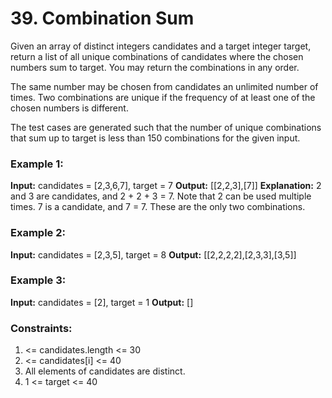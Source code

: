 # 39. Combination Sum #

Given an array of distinct integers candidates and a target integer target, return a list of all unique combinations of candidates where the chosen numbers sum to target. You may return the combinations in any order.

The same number may be chosen from candidates an unlimited number of times. Two combinations are unique if the frequency of at least one of the chosen numbers is different.

The test cases are generated such that the number of unique combinations that sum up to target is less than 150 combinations for the given input.

### Example 1: ###

**Input:** candidates = [2,3,6,7], target = 7
**Output:** [[2,2,3],[7]]
**Explanation:**
2 and 3 are candidates, and 2 + 2 + 3 = 7. Note that 2 can be used multiple times.
7 is a candidate, and 7 = 7.
These are the only two combinations.

### Example 2: ###
**Input:** candidates = [2,3,5], target = 8
**Output:** [[2,2,2,2],[2,3,3],[3,5]]

### Example 3: ###

**Input:** candidates = [2], target = 1
**Output:** []
 

### Constraints: ###

1. <= candidates.length <= 30
2. <= candidates[i] <= 40
3. All elements of candidates are distinct.
4. 1 <= target <= 40